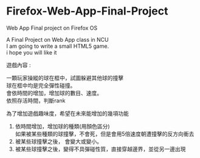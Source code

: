 # Firefox-Web-App-Final-Project
Web App Final project on Firefox OS 

A Final Project on Web App class in NCU    
I am going to write a small HTML5 game.  
i hope you will like it

遊戲內容 :  

一顆玩家操縱的球在框中，試圖躲避其他球的撞擊  
球在框中均是完全彈性碰撞。  
會依時間的增加，增加球的數目、速度。  
依照存活時間，判斷rank  

為了增加遊戲趣味度，希望在未來能增加的幾項功能  
1. 依時間增加，增加球的種類(用顏色區分)  
如果被某些種類的球撞擊，不會死，但是會用5倍速度朝遭撞擊的反方向衝去  
2. 被某些球撞擊之後， 會變大或變小。  
3. 被某些球撞擊之後，變得不具彈碰性質，直接穿越邊界，並從另一邊出現  

